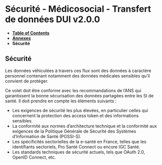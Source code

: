 # Sécurité - Médicosocial - Transfert de données DUI v2.0.0

* [**Table of Contents**](toc.md)
* [**Annexes**](annexes.md)
* **Sécurité**

## Sécurité

Les données véhiculées à travers ces flux sont des données à caractère personnel contenant notamment des données médicales sensibles qu’il convient de protéger.

Ce volet doit être conforme avec les recommandations de l’ANS qui garantissent la bonne sécurisation des données partagées entre les SI de santé. Il doit prendre en compte les éléments suivants :

* Les exigences de sécurité les plus élevées, en particulier celles qui concernent la protection des access token et des informations sensibles.
* La conformité aux normes d’architecture technique et la conformité aux exigences de la Politique Générale de Sécurité des Systèmes d’Information de Santé (PGSSI-S).
* Les spécificités sectorielles de la e-santé en France, telles que les identifiants sectoriels, Pro Santé Connect ou encore IGC Santé.
* Les standards techniques de sécurité actuels, tels que OAuth 2.0, OpenID Connect, etc.

